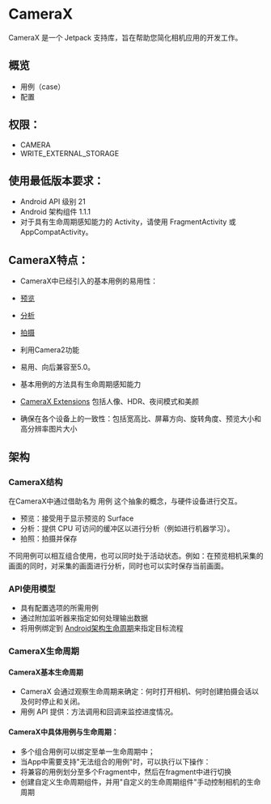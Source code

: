 # CameraX

CameraX 是一个 Jetpack 支持库，旨在帮助您简化相机应用的开发工作。

## 概览

 - 用例（case）
 - 配置

## 权限：

 - CAMERA
 - WRITE_EXTERNAL_STORAGE
 
## 使用最低版本要求：

 - Android API 级别 21
 - Android 架构组件 1.1.1
 - 对于具有生命周期感知能力的 Activity，请使用 FragmentActivity 或 AppCompatActivity。

## CameraX特点：

 - CameraX中已经引入的基本用例的易用性：
  - [预览](https://developer.android.com/training/camerax/preview)
  - [分析](https://developer.android.com/training/camerax/analyze)
  - [拍摄](https://developer.android.com/training/camerax/take-photo)
   
 - 利用Camera2功能
 - 易用、向后兼容至5.0。
 - 基本用例的方法具有生命周期感知能力
 - [CameraX Extensions](https://developer.android.com/training/camerax/vendor-extensions) 包括人像、HDR、夜间模式和美颜
 - 确保在各个设备上的一致性：包括宽高比、屏幕方向、旋转角度、预览大小和高分辨率图片大小
 
## 架构

### CameraX结构
   
  在CameraX中通过借助名为 用例 这个抽象的概念，与硬件设备进行交互。
  
  - 预览：接受用于显示预览的 Surface
  - 分析：提供 CPU 可访问的缓冲区以进行分析（例如进行机器学习）。
  - 拍照：拍摄并保存
  
不同用例可以相互组合使用，也可以同时处于活动状态。例如：在预览相机采集的画面的同时，对采集的画面进行分析，同时也可以实时保存当前画面。

### API使用模型

 - 具有配置选项的所需用例
 - 通过附加监听器来指定如何处理输出数据
 - 将用例绑定到 [Android架构生命周期](https://developer.android.com/topic/libraries/architecture)来指定目标流程
 
### CameraX生命周期

#### CameraX基本生命周期

 - CameraX 会通过观察生命周期来确定：何时打开相机、何时创建拍摄会话以及何时停止和关闭。
 - 用例 API 提供：方法调用和回调来监控进度情况。
   
#### CameraX中具体用例与生命周期：
 
 - 多个组合用例可以绑定至单一生命周期中；
 - 当App中需要支持"无法组合的用例"时，可以执行以下操作：
  - 将兼容的用例划分至多个Fragment中，然后在fragment中进行切换
  - 创建自定义生命周期组件，并用"自定义的生命周期组件"手动控制相机的生命周期
